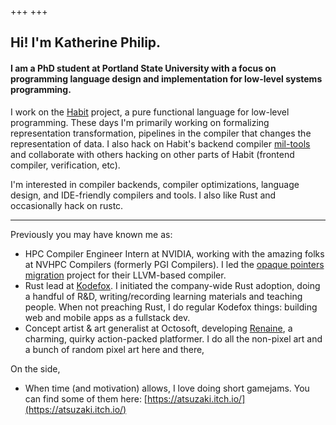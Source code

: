 +++
+++

## Hi! I'm Katherine Philip.

#### I am a PhD student at Portland State University with a focus on programming language design and implementation for low-level systems programming. 

I work on the [Habit](https://www.habit-lang.org/) project, a pure functional language for low-level programming. These days I'm primarily working on formalizing representation transformation, pipelines in the compiler that changes the representation of data. I also hack on Habit's backend compiler [mil-tools](https://github.com/habit-lang/mil-tools) and collaborate with others hacking on other parts of Habit (frontend compiler, verification, etc).

I'm interested in compiler backends, compiler optimizations, language design, and IDE-friendly compilers and tools. I also like Rust and occasionally hack on rustc.

---

Previously you may have known me as:
- HPC Compiler Engineer Intern at NVIDIA, working with the amazing folks at NVHPC Compilers (formerly PGI Compilers). I led the [opaque pointers migration](https://llvm.org/docs/OpaquePointers.html) project for their LLVM-based compiler.
- Rust lead at [Kodefox](https://kodefox.com/). I initiated the company-wide Rust adoption, doing a handful of R&D, writing/recording learning materials and teaching people. When not preaching Rust, I do regular Kodefox things: building web and mobile apps as a fullstack dev.
- Concept artist & art generalist at Octosoft, developing [Renaine](https://store.steampowered.com/app/662340/Renaine/), a charming, quirky action-packed platformer. I do all the non-pixel art and a bunch of random pixel art here and there,

On the side,
- When time (and motivation) allows, I love doing short gamejams. You can find some of them here: [https://atsuzaki.itch.io/](https://atsuzaki.itch.io/)
